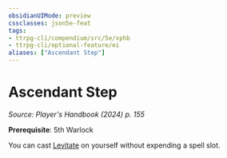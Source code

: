 ```yaml
---
obsidianUIMode: preview
cssclasses: json5e-feat
tags:
- ttrpg-cli/compendium/src/5e/xphb
- ttrpg-cli/optional-feature/ei
aliases: ["Ascendant Step"]
---
```

# Ascendant Step
*Source: Player's Handbook (2024) p. 155*  

**Prerequisite**: 5th Warlock

You can cast [Levitate](3-Compendium/spells/levitate-xphb.md) on yourself without expending a spell slot.